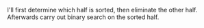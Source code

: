 I'll first determine which half is sorted, then eliminate the other half. Afterwards carry out binary search on the sorted half.​
